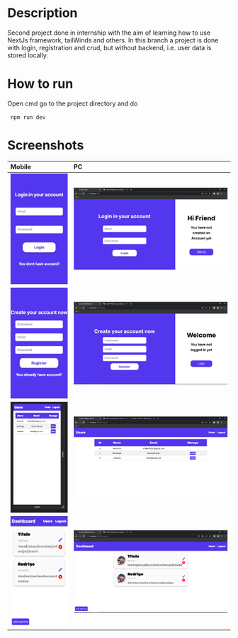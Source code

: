 <h1>Description</h1>
Second project done in internship with the aim of learning how to use NextJs framework, tailWinds and others. In this branch a project is done with login, registration and crud, but without backend, i.e. user data is stored locally.

<h1>How to run</h1>
<p>Open cmd go to the project directory and do</p>

```
 npm run dev
```

<h1>Screenshots</h1>

| Mobile                                                    | PC                                             |
|:----------------------------------------------------------|:-----------------------------------------------|
| <img height="250" src="MobileLogin.PNG">                  | <img width="400" src="Login.PNG">              | 
| <img height="250" src="MobileCreateYourAccont.PNG">       | <img width="400" src="Register.PNG">           | 
| <img height="250" src="MobileUsers.PNG">                  | <img width="400" src="CrudUsers.PNG">          | 
| <img height="250" src="MobileDashboard.PNG">              | <img width="400" src="CrudPost.PNG">           |

